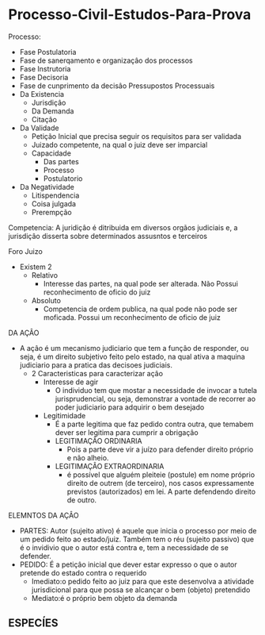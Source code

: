 # Processo-Civil-Estudos-Para-Prova
Processo:
 - Fase Postulatoria
 - Fase de sanerqamento e organizaçâo dos processos
 - Fase Instrutoria
 - Fase Decisoria
 - Fase de cunprimento da decisâo
Pressupostos Processuais
 - Da Existencia
   - Jurisdiçâo
   - Da Demanda
   - Citaçâo
 - Da Validade
   - Petição Inicial que precisa seguir os requisitos para ser validada
   - Juizado competente, na qual o juiz deve ser imparcial
   - Capacidade
     - Das partes
     - Processo
     - Postulatorio
  - Da Negatividade
    - Litispendencia
    - Coisa julgada
    - Prerempção


Competencia: A juridiçâo é ditribuida em diversos orgãos judiciais e, a jurisdiçâo disserta sobre determinados assusntos e terceiros

Foro Juizo
- Existem 2
  - Relativo
    - Interesse das partes, na qual pode ser alterada. Não Possui reconhecimento de oficio do juiz
  - Absoluto
    - Competencia de ordem publica, na qual pode não pode ser moficada. Possui um reconhecimento de oficio de juiz
    
DA AÇÂO
- A açâo é um mecanismo judiciario que tem a funçâo de responder, ou seja, é um direito subjetivo feito pelo estado, na qual ativa a maquina judiciario para a pratica das decisoes judiciais.
  - 2 Caracteristicas para caracterizar açâo
    - Interesse de agir
      - O individuo tem que mostar a necessidade de invocar a tutela jurisprudencial, ou seja, demonstrar a vontade de recorrer ao poder judiciario para adquirir o bem desejado
    - Legitimidade
      - É a parte legitima que faz pedido contra outra, que temabem dever ser legitima para cumprir a obrigaçâo
      - LEGITIMAÇÂO ORDINARIA
        - Pois a parte deve vir a juízo para defender direito próprio e não alheio.
      - LEGITIMAÇÂO EXTRAORDINARIA
        - é possível que alguém pleiteie (postule) em nome próprio direito de outrem (de terceiro), nos casos expressamente previstos (autorizados) em lei. A parte defendendo direito de outro.

ELEMNTOS DA AÇÂO
- PARTES: Autor (sujeito ativo) é aquele que inicia o processo por meio de um pedido feito ao estado/juiz. Também tem o réu (sujeito passivo) que é o invidivio que o autor está contra e, tem a necessidade de se defender.
- PEDIDO: É a petiçâo inicial que dever estar expresso o que o autor pretende do estado contra o requerido
  - Imediato:o pedido feito ao juiz para que este desenvolva a atividade jurisdicional para que possa se alcançar o bem (objeto) pretendido
  - Mediato:é o próprio bem objeto da demanda

ESPECÍES
-
